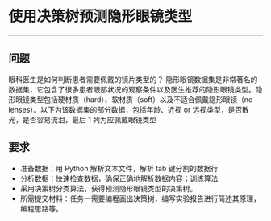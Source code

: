 # 使用决策树预测隐形眼镜类型

---

## 问题

眼科医生是如何判断患者需要佩戴的镜片类型的？ 隐形眼镜数据集是非常著名的数据集，它包含了很多患者眼部状况的观察条件以及医生推荐的隐形眼镜类型。隐形眼镜类型包括硬材质（hard）、软材质（soft）以及不适合佩戴隐形眼镜（no lenses）。以下为该数据集的部分数据，包括年龄、近视 or 远视类型，是否散光，是否容易流泪，最后 1 列为应佩戴眼镜类型

## 要求

- 准备数据：用 Python 解析文本文件，解析 tab 键分割的数据行
- 分析数据：快速检查数据，确保正确地解析数据内容；训练算法
- 采用决策树分类算法，获得预测隐形眼镜类型的决策树。
- 所需提交材料：任务一需要编程画出决策树，编写实验报告进行简述其原理，编程思路等。